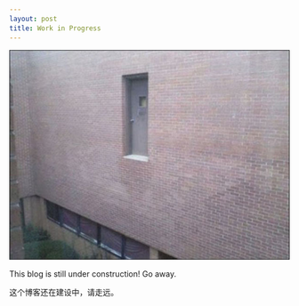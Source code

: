 ```yaml
---
layout: post
title: Work in Progress
---
```


![under construction?](/assets/doors.jpg)

This blog is still under construction! Go away.

这个博客还在建设中，请走远。
